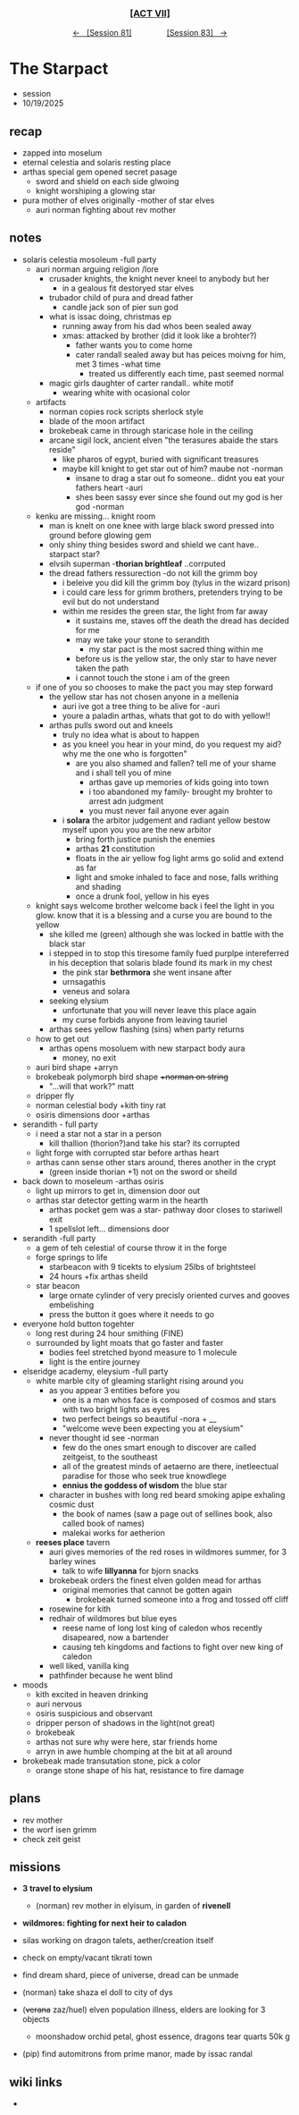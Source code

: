 
<div align="center">
  <h3 align="center"><a href="https://github.com/h-griffin/dnd-notes/blob/main/grimmhaus/act-VII" >[ACT VII]</a></h3>
  <p align="center">
    <a href="https://github.com/h-griffin/dnd-notes/blob/main/grimmhaus/act-VII/25-10-05.md" >&larr; &nbsp; [Session 81]</a>
    &nbsp;&nbsp;&nbsp;&nbsp;&nbsp;&nbsp;&nbsp;&nbsp;&nbsp;&nbsp;&nbsp;&nbsp;&nbsp;&nbsp;
    <a href="https://github.com/h-griffin/dnd-notes/blob/main/grimmhaus/act-VII/25-10-05.md" >[Session 83] &nbsp; &rarr;</a>
  </p>
</div>

# The Starpact
- session  
- 10/19/2025

## recap
- zapped into moselum
- eternal celestia and solaris resting place
- arthas special gem opened secret pasage
    - sword and shield on each side glwoing
    - knight worshiping a glowing star
- pura mother of elves originally -mother of star elves
    - auri norman fighting about rev mother

## notes 
- solaris celestia mosoleum -full party
    - auri norman arguing religion /lore
        - crusader knights, the knight never kneel to anybody but her
            - in a gealous fit destoryed star elves
        - trubador child of pura and dread father
            - candle jack son of pier sun god
        - what is issac doing, christmas ep
            - running away from his dad whos been sealed away
            - xmas: attacked by brother (did it look like a brohter?)
                - father wants you to come home
                - cater randall sealed away but has peices moivng for him, met 3 times -what time
                    - treated us differently each time, past seemed normal
        - magic girls daughter of carter randall.. white motif
            - wearing white with ocasional color
    - artifacts
        - norman copies rock scripts sherlock style
        - blade of the moon artifact
        - brokebeak came in through staricase hole in the ceiling
        - arcane sigil lock, ancient elven "the terasures abaide the stars reside"
            - like pharos of egypt, buried with significant treasures
            - maybe kill knight to get star out of him? maube not -norman
                - insane to drag a star out fo someone.. didnt you eat your fathers heart -auri
                - shes been sassy ever since she found out my god is her god -norman
    - kenku are missing... knight room
        - man is knelt on one knee with large black sword pressed into ground before glowing gem
        - only shiny thing besides sword and shield we cant have.. starpact star?
        - elvsih superman -**thorian brightleaf** ..corrputed
        - the dread fathers ressurection -do not kill the grimm boy
            - i beleive you did kill the grimm boy (tylus in the wizard prison)
            - i could care less for grimm brothers, pretenders trying to be evil but do not understand
            - within me resides the green star, the light from far away
                - it sustains me, staves off the death the dread has decided for me
                - may we take your stone to serandith
                    - my star pact is the most sacred thing within me
                - before us is the yellow star, the only star to have never taken the path
                - i cannot touch the stone i am of the green
    - if one of you so chooses to make the pact you may step forward
        - the yellow star has not chosen anyone in a mellenia
            - auri ive got a tree thing to be alive for -auri
            - youre a paladin arthas, whats that got to do with yellow!! 
        - arthas pulls sword out and kneels
            - truly no idea what is about to happen
            - as you kneel you hear in your mind, do you request my aid? why me the one who is forgotten"
                - are you also shamed and fallen? tell me of your shame and i shall tell you of mine
                    - arthas gave up memories of kids going into town
                    - i too abandoned my family- brought my brohter to arrest adn judgment
                    - you must never fail anyone ever again
            - i **solara** the arbitor judgement and radiant yellow bestow myself upon you you are the new arbitor
                - bring forth justice punish the enemies 
                - arthas **21** constitution 
                - floats in the air yellow fog light arms go solid and extend as far
                - light and smoke inhaled to face and nose, falls writhing and shading
                - once a drunk fool, yellow in his eyes
    - knight says welcome brother welcome back i feel the light in you glow. know that it is a blessing and a curse you are bound to the yellow
        - she killed me (green) although she was locked in battle with the black star
        - i stepped in to stop this tiresome family fued purplpe intereferred in his deception that solaris blade found its mark in my chest 
            - the pink star **bethrmora** she went insane after
            - urnsagathis 
            - veneus and solara
        - seeking elysium
            - unfortunate that you will never leave this place again
            - my curse forbids anyone from leaving tauriel
        - arthas sees yellow flashing (sins) when party returns
    - how to get out
        - arthas opens mosoluem with new starpact body aura
            - money, no exit
    - auri bird shape +arryn
    - brokebeak polymorph bird shape  ~~+norman on string~~
        - "...will that work?" matt
    - dripper fly
    - norman celestial body +kith tiny rat
    - osiris dimensions door +arthas 
- serandith - full party
    - i need a star not a star in a person
        - kill thallion (thorion?)and take his star? its corrupted
    - light forge with corrupted star before arthas heart
    - arthas cann sense other stars around, theres another in the crypt 
        - (green inside thorian +1) not on the sword or sheild
- back down to moseleum -arthas osiris
    - light up mirrors to get in, dimension door out
    - arthas star detector getting warm in the hearth
        - arthas pocket gem was a star- pathway door closes to stariwell exit
        - 1 spellslot left... dimensions door
- serandith -full party
    - a gem of teh celestia! of course throw it in the forge
    - forge springs to life
        - starbeacon with 9 ticekts to elysium 25lbs of brightsteel
        - 24 hours +fix arthas sheild
    - star beacon
        - large ornate cylinder of very precisly oriented curves and gooves embelishing
        - press the button it goes where it needs to go
- everyone hold button togehter
    - long rest during 24 hour smithing (FINE)
    - surrounded by light moats that go faster and faster
        - bodies feel stretched byond measure to 1 molecule
        - light is the entire journey
-  elseridge academy, eleysium -full party
    - white marble city of gleaming starlight rising around you 
        - as you appear 3 entities before you
            - one is a man whos face is composed of cosmos and stars with two bright lights as eyes
            - two perfect beings so beautiful -nora + __
            - "welcome weve been expecting you at eleysium"
        - never thought id see -norman
            - few do the ones smart enough to discover are called zeitgeist, to the southeast
            - all of the greatest minds of aetaerno are there, inetleectual paradise for those who seek true knowdlege
            - **ennius the goddess of wisdom** the blue star
        - character in bushes with long red beard smoking apipe exhaling cosmic dust
            - the book of names (saw a page out of sellines book, also called book of names)
            - malekai works for aetherion
    - **reeses place** tavern
        - auri gives memories of the red roses in wildmores summer, for 3 barley wines
            - talk to wife **lillyanna** for bjorn snacks
        - brokebeak orders the finest elven golden mead for arthas
            - original memories that cannot be gotten again
                - brokebeak turned someone into a frog and tossed off cliff
        - rosewine for kith
        - redhair of wildmores but blue eyes
            - reese name of long lost king of caledon whos recently disapeared, now a bartender
            - causing teh kingdoms and factions to fight over new king of caledon
        - well liked, vanilla king
        - pathfinder because he went blind
- moods
    - kith excited in heaven drinking
    - auri nervous
    - osiris suspicious and observant
    - dripper person of shadows in the light(not great)
    - brokebeak  
    - arthas not sure why were here, star friends home
    - arryn in awe humble chomping at the bit at all around
- brokebeak made transutation stone, pick a color 
    - orange stone shape of his hat, resistance to fire damage

## plans
- rev mother
- the worf isen grimm
- check zeit geist

## missions
- **3 travel to elysium**
    - (norman) rev mother in elyisum, in garden of **rivenell**
- **wildmores: fighting for next heir to caladon**
- silas working on dragon talets, aether/creation itself

- check on empty/vacant tikrati town
- find dream shard, piece of universe, dread can be unmade
- (norman) take shaza el doll to city of dys
- (~~verana~~ zaz/huel) elven population illness, elders are looking for 3 objects
    - moonshadow orchid petal, ghost essence, dragons tear quarts 50k g
- (pip) find automitrons from prime manor, made by issac randal

## wiki links
-  
